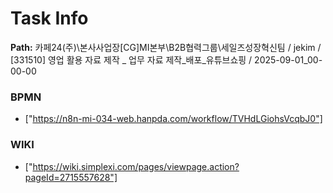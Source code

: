 # Task Info

**Path:** 카페24(주)\본사사업장\[CG]MI본부\B2B협력그룹\세일즈성장혁신팀 / jekim / [331510] 영업 활용 자료 제작 _ 업무 자료 제작_배포_유튜브쇼핑 / 2025-09-01_00-00-00

### BPMN
- ["https://n8n-mi-034-web.hanpda.com/workflow/TVHdLGiohsVcqbJ0"]

### WIKI
- ["https://wiki.simplexi.com/pages/viewpage.action?pageId=2715557628"]

